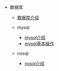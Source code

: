 
- 数据库
  - [数据库介绍](数据库/数据库介绍.md)
  - mysql
    - [mysql介绍](数据库/mysql/mysql介绍.md)
    - [mysql基本操作](数据库/mysql/基本操作.md)

  - nosql
    - [nosql介绍](数据库/nosql/nosql介绍.md)


